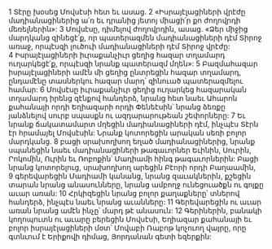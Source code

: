 1 Տէրը խօսեց Մովսէսի հետ եւ ասաց. 2 «Իսրայէլացիների վրէժը մադիանացիներից ա՛ռ եւ դրանից յետոյ միացի՛ր քո ժողովրդի մեռելներին»: 3 Մովսէսը, դիմելով ժողովրդին, ասաց. «Ձեր միջից մարդկանց զինեցէ՛ք, որ պատերազմեն մադիանացիների դէմ Տիրոջ առաջ, որպէսզի լուծուի մադիանացիների դէմ Տիրոջ վրէժը: 4 Իսրայէլացիների իւրաքանչիւր ցեղից հազար տղամարդ ուղարկեցէ՛ք, որպէսզի նրանք պատերազմ մղեն»: 5 Բազմահազար իսրայէլացիների ամէն մի ցեղից ընտրեցին հազար տղամարդ, ընդամէնը տասներկու հազար մարդ՝ զինուած պատերազմելու համար: 6 Մովսէսը իւրաքանչիւր ցեղից ուղարկեց հազարական տղամարդ իրենց զէնքով հանդերձ, նրանց հետ նաեւ Ահարոն քահանայի որդի Եղիազարի որդի Փենեէսին՝ նրանց ձեռքը յանձնելով սուրբ սպասքն ու ազդարարութեան շեփորները: 7 Եւ նրանք ճակատամարտ մղեցին մադիանացիների դէմ, ինչպէս Տէրն էր հրամայել Մովսէսին: Նրանք կոտորեցին արական սեռի բոլոր մարդկանց. 8 բացի սրախողխող եղած մադիանացիներից, նրանք սպանեցին նաեւ մադիանացիների թագաւորներ Եւինին, Սուրին, Րոկոմին, Ուրին եւ Ռոբոքին՝ Մադիամի հինգ թագաւորներին: Բացի նրանց կոտորելուց, սրախողխող արեցին Բէորի որդի Բաղաամին, 9 գերեվարեցին Մադիամի կանանց, նրանց զաւակներին, քշեցին տարան նրանց անասունները, նրանց ամբողջ ունեցուածքն ու գոյքը աւար առան: 10 Հրկիզեցին նրանց բոլոր քաղաքները՝ տներով հանդերձ, ինչպէս նաեւ նրանց աւանները: 11 Գերեվարեցին ու աւար առան նրանց ամէն ինչը՝ մարդ թէ անասուն: 12 Գերիներին, բանակի կողոպուտն ու աւարը բերեցին Մովսէսի, Եղիազար քահանայի եւ բոլոր իսրայէլացիների մօտ՝ Մովաբի Ռաբոթ կոչուող վայրը, որը գտնւում է Երիքովի դիմաց, Յորդանան գետի եզերքին:
